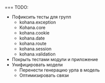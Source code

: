 === TODO:
* Пофиксить тесты для групп
  * kohana.exception
  * Kohana.core
  * kohana.cookie
  * kohana.date
  * kohana.route
  * kohana.session
  * kohana.validation
* Покрыть тестами модули и приложение
* Унифицировать модели
  * Перенести генерацию урла в модель
  * Оптимизировать связи